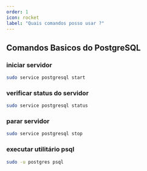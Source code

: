 ```yaml
---
order: 1
icon: rocket
label: "Quais comandos posso usar ?"
---
```


<!-- Ultima atualização: 24/09/2023 -->
<!-- Autor(es): Araújo -->

## Comandos Basicos do PostgreSQL

### iniciar servidor

```bash
sudo service postgresql start
```

### verificar status do servidor

```bash
sudo service postgresql status
```

### parar servidor

```bash
sudo service postgresql stop
```

### executar utilitário psql

```bash
sudo -u postgres psql
```

